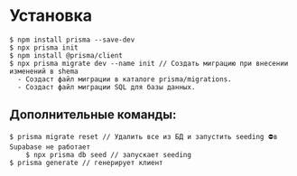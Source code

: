 # Установка  
    $ npm install prisma --save-dev
    $ npx prisma init
    $ npm install @prisma/client
    $ npx prisma migrate dev --name init // Создать миграцию при внесении изменений в shema
      - Создаст файл миграции в каталоге prisma/migrations. 
      - Создаст файл миграции SQL для базы данных.

## Дополнительные команды:
	$ prisma migrate reset // Удалить все из БД и запустить seeding ⛔в Supabase не работает
		$ npx prisma db seed // запускает seeding
	$ prisma generate // генерирует клиент


		